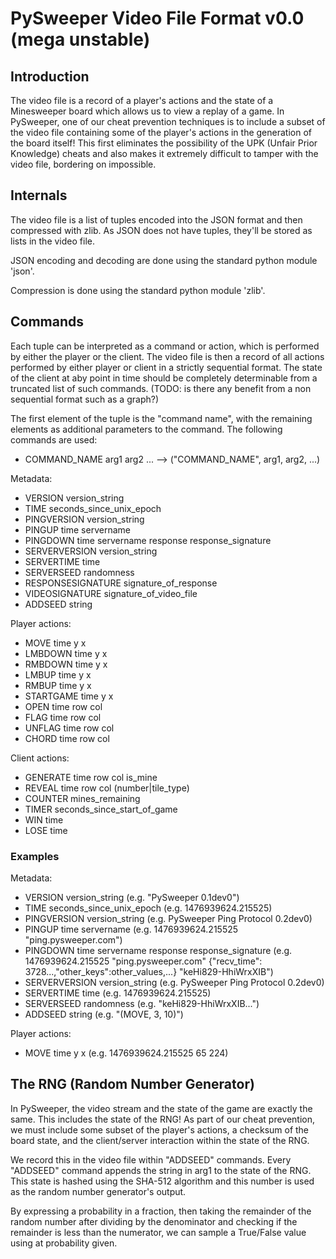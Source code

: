PySweeper Video File Format v0.0 (mega unstable)
====

## Introduction

The video file is a record of a player's actions and the state of a Minesweeper board which allows us to view a replay of a game. In PySweeper, one of our cheat prevention techniques is to include a subset of the video file containing some of the player's actions in the generation of the board itself! This first eliminates the possibility of the UPK (Unfair Prior Knowledge) cheats and also makes it extremely difficult to tamper with the video file, bordering on impossible.

## Internals

The video file is a list of tuples encoded into the JSON format and then compressed with zlib. As JSON does not have tuples, they'll be stored as lists in the video file.

JSON encoding and decoding are done using the standard python module 'json'.

Compression is done using the standard python module 'zlib'.

## Commands

Each tuple can be interpreted as a command or action, which is performed by either the player or the client. The video file is then a record of all actions performed by either player or client in a strictly sequential format. The state of the client at aby point in time should be completely determinable from a truncated list of such commands. (TODO: is there any benefit from a non sequential format such as a graph?)

The first element of the tuple is the "command name", with the remaining elements as additional parameters to the command. The following commands are used:

* COMMAND_NAME arg1 arg2 ... --> ("COMMAND_NAME", arg1, arg2, ...)

Metadata:

* VERSION version_string
* TIME seconds_since_unix_epoch
* PINGVERSION version_string
* PINGUP time servername
* PINGDOWN time servername response response_signature
* SERVERVERSION version_string
* SERVERTIME time
* SERVERSEED randomness
* RESPONSESIGNATURE signature_of_response
* VIDEOSIGNATURE signature_of_video_file
* ADDSEED string

Player actions:

* MOVE time y x
* LMBDOWN time y x
* RMBDOWN time y x
* LMBUP time y x
* RMBUP time y x
* STARTGAME time y x
* OPEN time row col
* FLAG time row col
* UNFLAG time row col
* CHORD time row col

Client actions:

* GENERATE time row col is_mine
* REVEAL time row col (number|tile_type)
* COUNTER mines_remaining
* TIMER seconds_since_start_of_game
* WIN time
* LOSE time

### Examples

Metadata:

* VERSION version_string (e.g. "PySweeper 0.1dev0")
* TIME seconds_since_unix_epoch (e.g. 1476939624.215525)
* PINGVERSION version_string (e.g. PySweeper Ping Protocol 0.2dev0)
* PINGUP time servername (e.g. 1476939624.215525 "ping.pysweeper.com")
* PINGDOWN time servername response response_signature (e.g. 1476939624.215525 "ping.pysweeper.com" {"recv_time": 3728...,"other_keys":other_values,...} "keHi829-HhiWrxXIB")
* SERVERVERSION version_string (e.g. PySweeper Ping Protocol 0.2dev0)
* SERVERTIME time (e.g. 1476939624.215525)
* SERVERSEED randomness (e.g. "keHi829-HhiWrxXIB...")
* ADDSEED string (e.g. "(MOVE, 3, 10)")

Player actions:

* MOVE time y x (e.g. 1476939624.215525 65 224)

## The RNG (Random Number Generator)

In PySweeper, the video stream and the state of the game are exactly the same. This includes the state of the RNG! As part of our cheat prevention, we must include some subset of the player's actions, a checksum of the board state, and the client/server interaction within the state of the RNG.

We record this in the video file within "ADDSEED" commands. Every "ADDSEED" command appends the string in arg1 to the state of the RNG. This state is hashed using the SHA-512 algorithm and this number is used as the random number generator's output.

By expressing a probability in a fraction, then taking the remainder of the random number after dividing by the denominator and checking if the remainder is less than the numerator, we can sample a True/False value using at probability given.

